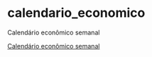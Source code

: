 # calendario_economico
 Calendário econômico semanal

<a href="https://andrefmuller.github.io/calendario_economico/index.html">Calendário econômico semanal</a>